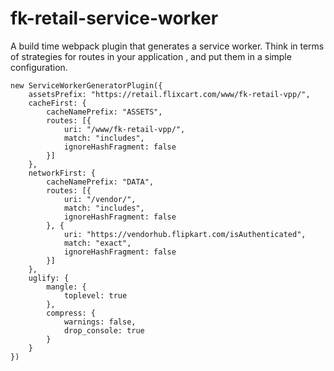 # fk-retail-service-worker
A build time webpack plugin that generates a service worker. 
Think in terms of strategies for routes in your application , and put them in a simple configuration. 

```
new ServiceWorkerGeneratorPlugin({
    assetsPrefix: "https://retail.flixcart.com/www/fk-retail-vpp/",
    cacheFirst: {
        cacheNamePrefix: "ASSETS",
        routes: [{
            uri: "/www/fk-retail-vpp/",
            match: "includes",
            ignoreHashFragment: false
        }]
    },
    networkFirst: {
        cacheNamePrefix: "DATA",
        routes: [{
            uri: "/vendor/",
            match: "includes",
            ignoreHashFragment: false
        }, {
            uri: "https://vendorhub.flipkart.com/isAuthenticated",
            match: "exact",
            ignoreHashFragment: false
        }]
    },
    uglify: {
        mangle: {
            toplevel: true
        },
        compress: {
            warnings: false,
            drop_console: true
        }
    }
})
```
